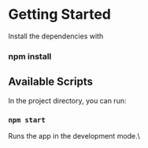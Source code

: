# Getting Started 

Install the dependencies with 

 ### npm install

## Available Scripts

In the project directory, you can run:

### `npm start`

Runs the app in the development mode.\
